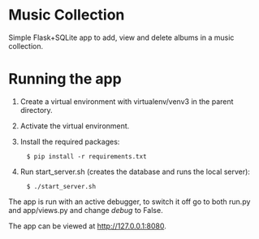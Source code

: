 # Music Collection

Simple Flask+SQLite app to add, view and delete albums in a music collection.

# Running the app

1. Create a virtual environment with virtualenv/venv3 in the parent directory.

2. Activate the virtual environment.

3. Install the required packages:

```
     $ pip install -r requirements.txt
```

4. Run start_server.sh (creates the database and runs the local server):

```
     $ ./start_server.sh
```
The app is run with an active debugger, to switch it off go to both run.py and app/views.py and change *debug* to False.

The app can be viewed at http://127.0.0.1:8080.

